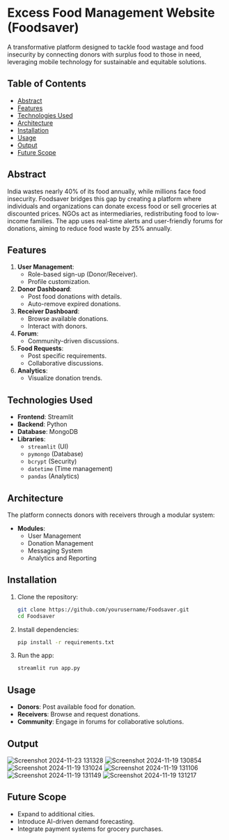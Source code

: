 # Excess Food Management Website (Foodsaver)

A transformative platform designed to tackle food wastage and food insecurity by connecting donors with surplus food to those in need, leveraging mobile technology for sustainable and equitable solutions.

## Table of Contents
- [Abstract](#abstract)
- [Features](#features)
- [Technologies Used](#technologies-used)
- [Architecture](#architecture)
- [Installation](#installation)
- [Usage](#usage)
- [Output](#Output)
- [Future Scope](#future-scope)

## Abstract
India wastes nearly 40% of its food annually, while millions face food insecurity. Foodsaver bridges this gap by creating a platform where individuals and organizations can donate excess food or sell groceries at discounted prices. NGOs act as intermediaries, redistributing food to low-income families. The app uses real-time alerts and user-friendly forums for donations, aiming to reduce food waste by 25% annually.

## Features
1. **User Management**:
   - Role-based sign-up (Donor/Receiver).
   - Profile customization.
2. **Donor Dashboard**:
   - Post food donations with details.
   - Auto-remove expired donations.
3. **Receiver Dashboard**:
   - Browse available donations.
   - Interact with donors.
4. **Forum**:
   - Community-driven discussions.
5. **Food Requests**:
   - Post specific requirements.
   - Collaborative discussions.
6. **Analytics**:
   - Visualize donation trends.

## Technologies Used
- **Frontend**: Streamlit
- **Backend**: Python
- **Database**: MongoDB
- **Libraries**:
  - `streamlit` (UI)
  - `pymongo` (Database)
  - `bcrypt` (Security)
  - `datetime` (Time management)
  - `pandas` (Analytics)

## Architecture
The platform connects donors with receivers through a modular system:
- **Modules**:
  - User Management
  - Donation Management
  - Messaging System
  - Analytics and Reporting

## Installation
1. Clone the repository:
   ```bash
   git clone https://github.com/yourusername/Foodsaver.git
   cd Foodsaver
   ```
2. Install dependencies:
   ```bash
   pip install -r requirements.txt
   ```
3. Run the app:
   ```bash
   streamlit run app.py
   ```
   
## Usage
- **Donors**: Post available food for donation.
- **Receivers**: Browse and request donations.
- **Community**: Engage in forums for collaborative solutions.

## Output
![Screenshot 2024-11-23 131328](https://github.com/user-attachments/assets/1c6279ba-8ac0-45ee-83a4-c32d9a50c87e)
![Screenshot 2024-11-19 130854](https://github.com/user-attachments/assets/4ac7a9db-11d0-4c38-9653-c72692065681)
![Screenshot 2024-11-19 131024](https://github.com/user-attachments/assets/4c1e8fbd-e977-4f02-90e8-71d64ef91cc7)
![Screenshot 2024-11-19 131106](https://github.com/user-attachments/assets/3ad900a0-570c-4a5e-b477-51ded99e71c4)
![Screenshot 2024-11-19 131149](https://github.com/user-attachments/assets/f03c9013-e519-42be-9541-0322fe6abc70)
![Screenshot 2024-11-19 131217](https://github.com/user-attachments/assets/73bdb0e8-0570-46b5-bf2b-ae338922e3c1)

## Future Scope
- Expand to additional cities.
- Introduce AI-driven demand forecasting.
- Integrate payment systems for grocery purchases.
